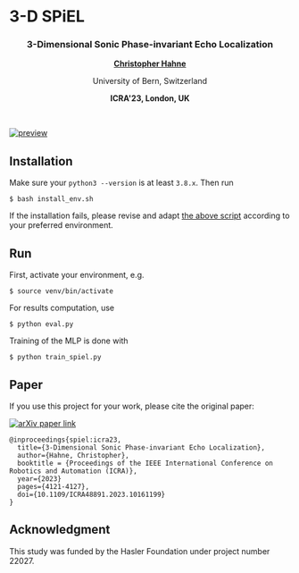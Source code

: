 # 3-D SPiEL 
<h3 align="center">3-Dimensional Sonic Phase-invariant Echo Localization</h3>
<p align="center"><a href="http://www.christopherhahne.de/"><strong>Christopher Hahne</strong></a></p>
<p align="center">University of Bern, Switzerland</p>
<p align="center"><strong>ICRA'23, London, UK</strong></p>
<br>


[![preview](https://user-images.githubusercontent.com/33809838/233854687-1fbf6ac4-91e6-4640-908d-a66c4beff66e.png)](https://arxiv.org/abs/2306.08281)


## Installation
Make sure your ```python3 --version``` is at least ```3.8.x```. Then run
```
$ bash install_env.sh
```

If the installation fails, please revise and adapt [the above script](https://github.com/hahnec/spiel/blob/master/install_env.sh) according to your preferred environment.

## Run
First, activate your environment, e.g.
```
$ source venv/bin/activate
```

For results computation, use
```
$ python eval.py
```

Training of the MLP is done with
```
$ python train_spiel.py
```

## Paper

If you use this project for your work, please cite the original paper:

[![arXiv paper link](https://img.shields.io/badge/paper-arXiv:2306.08281-red)](https://arxiv.org/pdf/2306.08281.pdf)
```
@inproceedings{spiel:icra23,
  title={3-Dimensional Sonic Phase-invariant Echo Localization},
  author={Hahne, Christopher},
  booktitle = {Proceedings of the IEEE International Conference on Robotics and Automation (ICRA)},
  year={2023}
  pages={4121-4127},
  doi={10.1109/ICRA48891.2023.10161199}
}
```

## Acknowledgment
This study was funded by the Hasler Foundation under project number 22027.
